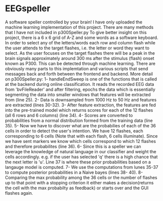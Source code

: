 # EEGspeller
A software speller controlled by your brain!
I have only uploaded the machine learning implementation of this project. There are many methods that I have not included in  p300Speller.py
To give better insight on this project, there is a 6 x 6 grid of A-Z and some words as a software keyboard. In order to select any of the letters/words each row and column flash while the user attends to the target flashes, i.e. the letter or word they want to select. As the user focuses on the target flashes there will be a peak in the brain signals approximately around 300 ms after the stimulus (flash) onset known as P300. This can be detected through machine learning. 
There are obviously many parts to this implemtation and various scripts that send messages back and forth between the frontend and backend.
More detail on p300Speller.py: 
1-  handleEndSweep is one of the functions that is called at the backend during online classification. It reads the recorded EEG data from 'bvFileReader' and after filtering, epochs the data which is essentially segmenting the data into smaller windows that features will be extracted from (line 25).
2- Data is downsampled from 1000 Hz to 50 Hz and features are extracted (lines 30-32).
3- After feature extraction, the features are fed into the pre-trained model which returns scores for each of the 12 flashes (all 6 rows and 6 columns) (line 34).
4- Scores are converted to probabilities from a normal distribution formed from the training data (line 35).
5- Now we have to discover what are the probabilies of each of the 36 cells in order to detect the user's intention. We have 12 flashes, each corresponding to 6 cells (Note that with each flash, 6 cells illuminate). Since we have sent markers we know which cells correspond to which 12 flashes and therefore probabilites (line 36).
6- Since this is a speller we can leverage the knowledge of natural language in our classifier and weight the cells accordingly. e.g. if the user has selected 'q' there is a high chance that the next letter is 'u'. Line 37 is where these prior probabilities based on a langauge model is computed. 
7- We use the computations from lunes 35-37 to compute posterior probabilities in a Naive bayes (lines 38- 40).
8- Comparing the max probability among the 36 cells or the number of flashes up to that point with a stopping criterion it either makes a decision(returns the cell with the max probabilty as feedback) or starts over and the GUI flashes again.
